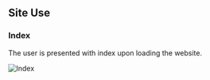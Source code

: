 ## Site Use

### Index

The user is presented with index upon loading the website.

![Index](https://imgur.com/TfkofY4.png)
